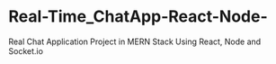 # Real-Time_ChatApp-React-Node-
Real Chat Application Project in MERN Stack Using React, Node and Socket.io
